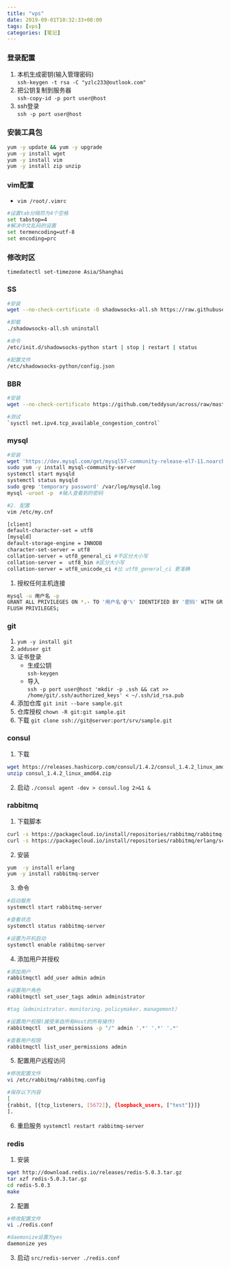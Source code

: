 ```yaml
---
title: "vps"
date: 2019-09-01T10:32:33+08:00
tags: [vps]
categories: [笔记]
---
```


### 登录配置
1. 本机生成密钥(输入管理密码)  
`ssh-keygen -t rsa -C "yzlc233@outlook.com"`
2. 把公钥复制到服务器  
`ssh-copy-id -p port user@host`
3. ssh登录  
`ssh -p port user@host`
### 安装工具包
```bash
yum -y update && yum -y upgrade
yum -y install wget
yum -y install vim
yum -y install zip unzip
```
### vim配置
- `vim /root/.vimrc`
```bash
#设置tab分隔符为4个空格
set tabstop=4
#解决中文乱码的设置
set termencoding=utf-8
set encoding=prc
```
### 修改时区
`timedatectl set-timezone Asia/Shanghai`
### SS
```bash
#安装
wget --no-check-certificate -O shadowsocks-all.sh https://raw.githubusercontent.com/teddysun/shadowsocks_install/master/shadowsocks-all.sh && chmod +x shadowsocks-all.sh && ./shadowsocks-all.sh 2>&1 | tee shadowsocks-all.log

#卸载
./shadowsocks-all.sh uninstall

#命令  
/etc/init.d/shadowsocks-python start | stop | restart | status

#配置文件
/etc/shadowsocks-python/config.json
```
### BBR
```bash
#安装
wget --no-check-certificate https://github.com/teddysun/across/raw/master/bbr.sh && chmod +x bbr.sh && ./bbr.sh

#测试
`sysctl net.ipv4.tcp_available_congestion_control`
```
### mysql
```bash
#安装
wget 'https://dev.mysql.com/get/mysql57-community-release-el7-11.noarch.rpm'
sudo yum -y install mysql-community-server
systemctl start mysqld
systemctl status mysqld
sudo grep 'temporary password' /var/log/mysqld.log
mysql -uroot -p  #输入查看到的密码

#2. 配置
vim /etc/my.cnf

[client]
default-character-set = utf8
[mysqld]
default-storage-engine = INNODB
character-set-server = utf8
collation-server = utf8_general_ci #不区分大小写
collation-server =  utf8_bin #区分大小写
collation-server = utf8_unicode_ci #比 utf8_general_ci 更准确
```
1. 授权任何主机连接
```bash
mysql -u 用户名 -p
GRANT ALL PRIVILEGES ON *.- TO '用户名'@'%' IDENTIFIED BY '密码' WITH GRANT OPTION;
FLUSH PRIVILEGES;
```
### git
1. `yum -y install git`
2. `adduser git`
3. 证书登录  
    - 生成公钥  
    `ssh-keygen`
    - 导入  
    `ssh -p port user@host 'mkdir -p .ssh && cat >> /home/git/.ssh/authorized_keys' < ~/.ssh/id_rsa.pub`
4. 添加仓库
`git init --bare sample.git`
5. 仓库授权
`chown -R git:git sample.git`
6. 下载
`git clone ssh://git@server:port/srv/sample.git`
### consul
1. 下载
```bash
wget https://releases.hashicorp.com/consul/1.4.2/consul_1.4.2_linux_amd64.zip
unzip consul_1.4.2_linux_amd64.zip
```
2. 启动
`./consul agent -dev > consul.log 2>&1 &`
### rabbitmq
1. 下载脚本
```bash
curl -s https://packagecloud.io/install/repositories/rabbitmq/rabbitmq-server/script.rpm.sh | sudo bash
curl -s https://packagecloud.io/install/repositories/rabbitmq/erlang/script.rpm.sh | sudo bash
```
2. 安装
```bash
yum  -y install erlang
yum -y install rabbitmq-server
```
3. 命令
```bash
#启动服务
systemctl start rabbitmq-server

#查看状态
systemctl status rabbitmq-server

#设置为开机启动
systemctl enable rabbitmq-server
```
4. 添加用户并授权
```bash
#添加用户
rabbitmqctl add_user admin admin

#设置用户角色
rabbitmqctl set_user_tags admin administrator

#tag（administrator，monitoring，policymaker，management）

#设置用户权限(接受来自所有Host的所有操作)
rabbitmqctl  set_permissions -p "/" admin '.*' '.*' '.*'  

#查看用户权限
rabbitmqctl list_user_permissions admin
```
5. 配置用户远程访问
```bash
#修改配置文件
vi /etc/rabbitmq/rabbitmq.config 

#保存以下内容
[
{rabbit, [{tcp_listeners, [5672]}, {loopback_users, ["test"]}]}
].
```
 6. 重启服务
`systemctl restart rabbitmq-server`
### redis
1. 安装
```bash
wget http://download.redis.io/releases/redis-5.0.3.tar.gz
tar xzf redis-5.0.3.tar.gz
cd redis-5.0.3
make
```
2. 配置
```bash
#修改配置文件
vi ./redis.conf

#daemonize设置为yes
daemonize yes
```
3. 启动
`src/redis-server ./redis.conf`